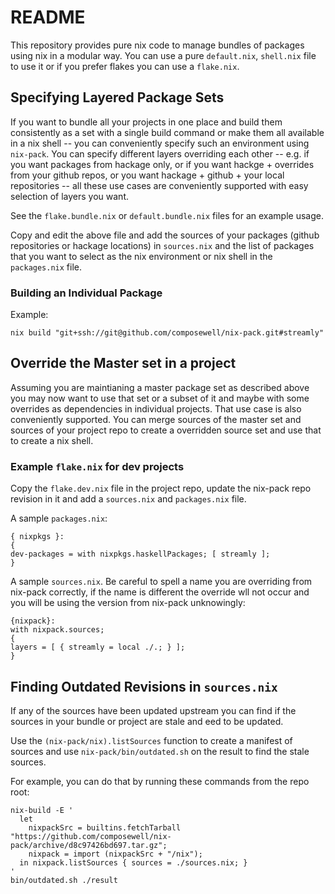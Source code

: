 # README

This repository provides pure nix code to manage bundles of packages using nix
in a modular way. You can use a pure `default.nix`, `shell.nix` file to use it
or if you prefer flakes you can use a `flake.nix`.

## Specifying Layered Package Sets

If you want to bundle all your projects in one place and build them
consistently as a set with a single build command or make them
all available in a nix shell -- you can conveniently specify such
an environment using `nix-pack`. You can specify different layers
overriding each other -- e.g. if you want packages from hackage only,
or if you want hackge + overrides from your github repos, or you want
hackage + github + your local repositories -- all these use cases are
conveniently supported with easy selection of layers you want.

See the `flake.bundle.nix` or `default.bundle.nix` files for an example usage.

Copy and edit the above file and add the sources of your packages
(github repositories or hackage locations) in `sources.nix` and the list
of packages that you want to select as the nix environment or nix shell
in the `packages.nix` file.

### Building an Individual Package

Example:
```
nix build "git+ssh://git@github.com/composewell/nix-pack.git#streamly"
```

## Override the Master set in a project

Assuming you are maintianing a master package set as described above
you may now want to use that set or a subset of it and maybe with some
overrides as dependencies in individual projects. That use case is also
conveniently supported. You can merge sources of the master set and
sources of your project repo to create a overridden source set and use
that to create a nix shell.

### Example `flake.nix` for dev projects

Copy the `flake.dev.nix` file in the project repo, update the
nix-pack repo revision in it and add a `sources.nix` and
`packages.nix` file.

A sample `packages.nix`:

```
{ nixpkgs }:
{
dev-packages = with nixpkgs.haskellPackages; [ streamly ];
}
```

A sample `sources.nix`. Be careful to spell a name you are overriding from
nix-pack correctly, if the name is different the override wll not
occur and you will be using the version from nix-pack unknowingly:

```
{nixpack}:
with nixpack.sources;
{
layers = [ { streamly = local ./.; } ];
}
```

## Finding Outdated Revisions in `sources.nix`

If any of the sources have been updated upstream you can find if the
sources in your bundle or project are stale and eed to be updated.

Use the `(nix-pack/nix).listSources` function to create a manifest of sources
and use `nix-pack/bin/outdated.sh` on the result to find the stale sources.

For example, you can do that by running these commands from the repo root:
```
nix-build -E '
  let
    nixpackSrc = builtins.fetchTarball "https://github.com/composewell/nix-pack/archive/d8c97426bd697.tar.gz";
    nixpack = import (nixpackSrc + "/nix");
  in nixpack.listSources { sources = ./sources.nix; }
'
bin/outdated.sh ./result
```
